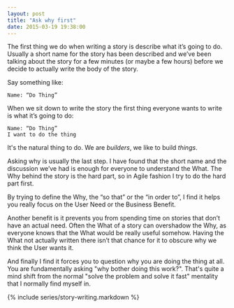 ```yaml
---
layout: post
title: "Ask why first"
date: 2015-03-19 19:38:00
---
```


The first thing we do when writing a story is describe what it’s going to do.
Usually a short name for the story has been described and we’ve been talking
about the story for a few minutes (or maybe a few hours) before we decide to
actually write the body of the story.

Say something like:

    Name: “Do Thing”

When we sit down to write the story the first thing everyone wants to write is
what it’s going to do:

    Name: “Do Thing”
    I want to do the thing

It's the natural thing to do. We are *builders*, we like to build *things*.

Asking why is usually the last step. I have found that the short name and the
discussion we’ve had is enough for everyone to understand the What. The Why
behind the story is the hard part, so in Agile fashion I try to do the hard
part first.

By trying to define the Why, the “so that” or the “in order to”, I find it helps
you really focus on the User Need or the Business Benefit.

Another benefit is it prevents you from spending time on stories that don’t have
an actual need. Often the What of a story can overshadow the Why, as everyone
knows that the What would be really useful somehow. Having the What not actually
written there isn’t that chance for it to obscure why we think the User wants
it.

And finally I find it forces you to question why you are doing the thing at all.
You are fundamentally asking "why bother doing this work?". That's quite a mind
shift from the normal "solve the problem and solve it fast" mentality that I
normally find myself in.

{% include series/story-writing.markdown %}
